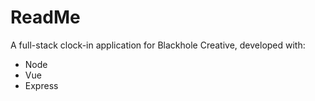 # ReadMe
A full-stack clock-in application for Blackhole Creative, developed with:
* Node
* Vue
* Express
